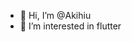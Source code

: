 - 👋 Hi, I’m @Akihiu
- 👀 I’m interested in flutter 

<!---
Akihiu/Akihiu is a ✨ special ✨ repository because its `README.md` (this file) appears on your GitHub profile.
You can click the Preview link to take a look at your changes.
--->
